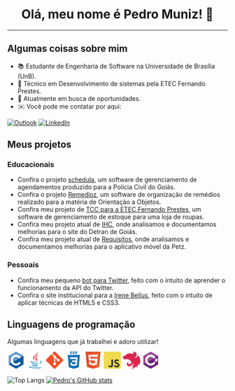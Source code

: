 <div align=center>
  
 # Olá, meu nome é Pedro Muniz! 👋
  
</div>
<hr/>

## Algumas coisas sobre mim

* 📚 Estudante de Engenharia de Software na Universidade de Brasília (UnB).
* 📜 Técnico em Desenvolvimento de sistemas pela ETEC Fernando Prestes.
* 🦾 Atualmente em busca de oportunidades.
* ✉️ Você pode me contatar por aqui:

[![Outlook](https://img.shields.io/badge/Microsoft_Outlook-0078D4?style=for-the-badge&logo=microsoft-outlook&logoColor=white)](mailto:pedromuniz43@outlook.com?subject=Olá%Pedro) [![LinkedIn](https://img.shields.io/badge/linkedin-%230077B5.svg?style=for-the-badge&logo=linkedin&logoColor=white)](https://www.linkedin.com/in/pedro-ferreira-muniz-b5a230186/)

## Meus projetos

### Educacionais

* Confira o projeto [schedula](https://github.com/fga-eps-mds/2022-2-Schedula-Doc), um software de gerenciamento de agendamentos produzido para a Polícia Civil do Goiás.
* Confira o projeto [Remedioz](https://github.com/PedroFMuniz/Remedioz_MPOO), um software de organização de remédios realizado para a matéria de Orientação a Objetos.
* Confira meu projeto de [TCC para a ETEC Fernando Prestes](https://github.com/MastroCoder/IreneApp), um software de gerenciamento de estoque para uma loja de roupas.
* Confira meu projeto atual de [IHC](https://github.com/Interacao-Humano-Computador/2023.1-DetranGO), onde analisamos e documentamos melhorias para o site do Detran de Goiás.
* Confira meu projeto atual de [Requisitos](https://github.com/Requisitos-de-Software/2023.1-Petz), onde analisamos e documentamos melhorias para o aplicativo móvel da Petz.

### Pessoais

* Confira meu pequeno [bot para Twitter](https://github.com/PedroFMuniz/bot_twitter), feito com o intuito de aprender o funcionamento da API do Twitter.
* Confira o site institucional para a [Irene Bellus](https://github.com/PedroFMuniz/Projeto-Site-IB), feito com o intuito de aplicar técnicas de HTML5 e CSS3.

## Linguagens de programação
Algumas linguagens que já trabalhei e adoro utilizar!

<div>
  <img src="https://github.com/devicons/devicon/blob/master/icons/c/c-original.svg" title="C" **alt="C" witdh="40" height="40" />
  <img src="https://github.com/devicons/devicon/blob/master/icons/java/java-original.svg" title="Java" **alt="Java" witdh="40" height="40" />
  <img src="https://github.com/devicons/devicon/blob/master/icons/git/git-original.svg" title="Git" **alt="Git" witdh="40" height="40" />
  <img src="https://github.com/devicons/devicon/blob/master/icons/css3/css3-plain-wordmark.svg"  title="CSS3" alt="CSS" width="40" height="40"/>
  <img src="https://github.com/devicons/devicon/blob/master/icons/html5/html5-original.svg" title="HTML5" alt="HTML" width="40" height="40"/>
  <img src="https://github.com/devicons/devicon/blob/master/icons/javascript/javascript-original.svg" title="JavaScript" alt="JavaScript" width="40" height="40"/>
  <img src="https://github.com/devicons/devicon/blob/master/icons/nestjs/nestjs-plain.svg" title="Nest.js" alt="Nest.js" width="40" height="40"/>
  <img src="https://github.com/devicons/devicon/blob/master/icons/csharp/csharp-original.svg" title="C Sharp" **alt="C Sharp" witdh="40" height="40" />
</div>

![Top Langs](https://github-readme-stats.vercel.app/api/top-langs/?username=PedroFMuniz&layout=compact&theme=merko) [![Pedro's GitHub stats](https://github-readme-stats.vercel.app/api?username=PedroFMuniz&show_icons=true&theme=merko)](https://github.com/anuraghazra/github-readme-stats) 
